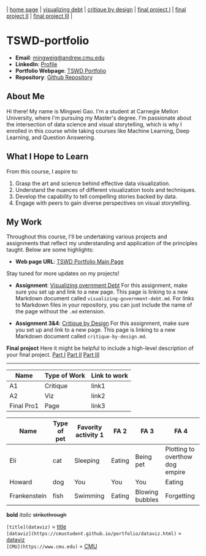 | [home page](https://mingweig.github.io/TSWD-Portfolio-Mingwei_Gao/) | [visualizing debt](visualizing-government-debt.md) | [critique by design](critique-by-design.md) | [final project I](final-project-part-one.md) | [final project II](final-project-part-two.md) | [final project III](final-project-part-three.md) |

# TSWD-portfolio

- **Email**: [mingweig@andrew.cmu.edu](mailto:mingweig@andrew.cmu.edu)
- **LinkedIn**: [Profile](https://www.linkedin.com/in/mingwei-gao-/)
- **Portfolio Webpage**: [TSWD Portfolio](https://mingweig.github.io/TSWD-Portfolio-Mingwei_Gao/)
- **Repository**: [Github Repository](https://github.com/mingweig/TSWD-Portfolio-Mingwei_Gao)

## About Me

Hi there! My name is Mingwei Gao. I'm a student at Carnegie Mellon University, where I'm pursuing my Master's degree. I'm passionate about the intersection of data science and visual storytelling, which is why I enrolled in this course while taking courses like Machine Learning, Deep Learning, and Question Answering.

## What I Hope to Learn

From this course, I aspire to:
1. Grasp the art and science behind effective data visualization.
2. Understand the nuances of different visualization tools and techniques.
3. Develop the capability to tell compelling stories backed by data.
4. Engage with peers to gain diverse perspectives on visual storytelling.

## My Work
Throughout this course, I'll be undertaking various projects and assignments that reflect my understanding and application of the principles taught. Below are some highlights:

- **Web page URL**: [TSWD Portfolio Main Page](https://mingweig.github.io/TSWD-Portfolio-Mingwei_Gao/)


Stay tuned for more updates on my projects!

- **Assignment**: [Visualizing overnment Debt](visualizing-government-debt.md)
For this assignment, make sure you set up and link to a new page.  This page is linking to a new Markdown document called `visualizing-government-debt.md`.  For links to Markdown files in your repository, you can just include the name of the page without the `.md` extension. 

- **Assignment 3&4**: [Critique by Design](critique-by-design.md)
For this assignment, make sure you set up and link to a new page.  This page is linking to a new Markdown document called `critique-by-design.md`.  

**Final project**
Here it might be helpful to include a high-level description of your final project. 
[Part I](final-project-part-one.md)
[Part II](final-project-part-two.md)
[Part III](final-project-part-three.md)

---

| Name         | Type of Work | Link to work        |
|--------------|--------------|---------------------|
| A1           | Critique     | link1               |
| A2           | Viz          | link2               |
| Final Pro1   | Page         | link3               |


| Name         | Type of pet | Favority activity 1 | FA 2   | FA 3            | FA 4                                |
|--------------|-------------|---------------------|--------|-----------------|-------------------------------------|
| Eli          | cat         | Sleeping            | Eating | Being pet       | Plotting to overthow dog empire     |
| Howard       | dog         | You                 | You    | You             | Eating                              |
| Frankenstein | fish        | Swimming            | Eating | Blowing bubbles | Forgetting                          |

**bold** *italic* ~~strikethrough~~ 

`[title](dataviz)` = [title](dataviz)  
`[dataviz](https://cmustudent.github.io/portfolio/dataviz.html)` = [dataviz](https://cmustudent.github.io/portfolio/dataviz.html)  
`[CMU](https://www.cmu.edu)` = [CMU](https://www.cmu.edu)   

